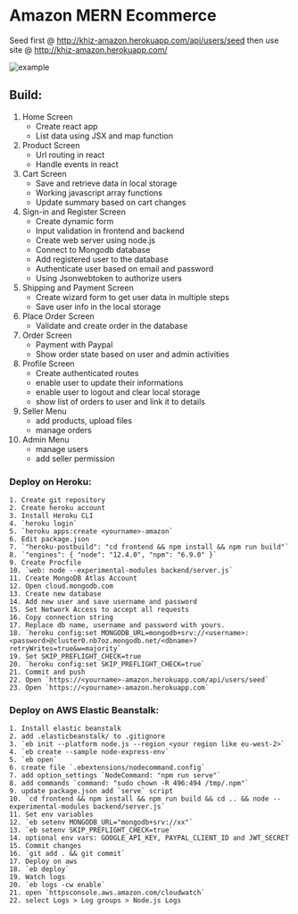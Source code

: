 # Amazon MERN Ecommerce

Seed first @ http://khiz-amazon.herokuapp.com/api/users/seed then use site @ http://khiz-amazon.herokuapp.com/

![example](/amazon/v2-(needs-styling)/amazon-mern.gif)

## Build:

1. Home Screen
   - Create react app
   - List data using JSX and map function
2. Product Screen
   - Url routing in react
   - Handle events in react
3. Cart Screen
   - Save and retrieve data in local storage
   - Working javascript array functions
   - Update summary based on cart changes
4. Sign-in and Register Screen
   - Create dynamic form
   - Input validation in frontend and backend
   - Create web server using node.js
   - Connect to Mongodb database
   - Add registered user to the database
   - Authenticate user based on email and password
   - Using Jsonwebtoken to authorize users
5. Shipping and Payment Screen
   - Create wizard form to get user data in multiple steps
   - Save user info in the local storage
6. Place Order Screen
   - Validate and create order in the database
7. Order Screen
   - Payment with Paypal
   - Show order state based on user and admin activities
8. Profile Screen
   - Create authenticated routes
   - enable user to update their informations
   - enable user to logout and clear local storage
   - show list of orders to user and link it to details
9. Seller Menu
   - add products, upload files
   - manage orders
10. Admin Menu
    - manage users
    - add seller permission

### Deploy on Heroku:

    1. Create git repository
    2. Create heroku account
    3. Install Heroku CLI
    4. `heroku login`
    5. `heroku apps:create <yourname>-amazon`
    6. Edit package.json
    7. `"heroku-postbuild": "cd frontend && npm install && npm run build"`
    8. `"engines": { "node": "12.4.0", "npm": "6.9.0" }`
    9. Create Procfile
    10. `web: node --experimental-modules backend/server.js`
    11. Create MongoDB Atlas Account
    12. Open cloud.mongodb.com
    13. Create new database
    14. Add new user and save username and password
    15. Set Network Access to accept all requests
    16. Copy connection string
    17. Replace db name, username and password with yours.
    18. `heroku config:set MONGODB_URL=mongodb+srv://<username>:<password>@cluster0.nb7oz.mongodb.net/<dbname>?retryWrites=true&w=majority`
    19. Set SKIP_PREFLIGHT_CHECK=true
    20. `heroku config:set SKIP_PREFLIGHT_CHECK=true`
    21. Commit and push
    22. Open `https://<yourname>-amazon.herokuapp.com/api/users/seed`
    23. Open `https://<yourname>-amazon.herokuapp.com`

### Deploy on AWS Elastic Beanstalk:

    1. Install elastic beanstalk
    2. add .elasticbeanstalk/ to .gitignore
    3. `eb init --platform node.js --region <your region like eu-west-2>`
    4. `eb create --sample node-express-env`
    5. `eb open`
    6. create file `.ebextensions/nodecommand.config`
    7. add option_settings `NodeCommand: "npm run serve"`
    8. add commands `command: "sudo chown -R 496:494 /tmp/.npm"`
    9. update package.json add `serve` script
    10. `cd frontend && npm install && npm run build && cd .. && node --experimental-modules backend/server.js`
    11. Set env variables
    12. `eb setenv MONGODB_URL="mongodb+srv://xx"`
    13. `eb setenv SKIP_PREFLIGHT_CHECK=true`
    14. optional env vars: GOOGLE_API_KEY, PAYPAL_CLIENT_ID and JWT_SECRET
    15. Commit changes
    16. `git add . && git commit`
    17. Deploy on aws
    18. `eb deploy`
    19. Watch logs
    20. `eb logs -cw enable`
    21. open `httpsconsole.aws.amazon.com/cloudwatch`
    22. select Logs > Log groups > Node.js Logs
